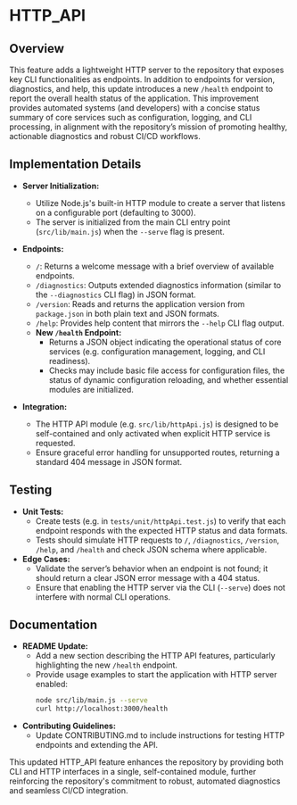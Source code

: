 # HTTP_API

## Overview
This feature adds a lightweight HTTP server to the repository that exposes key CLI functionalities as endpoints. In addition to endpoints for version, diagnostics, and help, this update introduces a new `/health` endpoint to report the overall health status of the application. This improvement provides automated systems (and developers) with a concise status summary of core services such as configuration, logging, and CLI processing, in alignment with the repository’s mission of promoting healthy, actionable diagnostics and robust CI/CD workflows.

## Implementation Details
- **Server Initialization:**
  - Utilize Node.js's built-in HTTP module to create a server that listens on a configurable port (defaulting to 3000).
  - The server is initialized from the main CLI entry point (`src/lib/main.js`) when the `--serve` flag is present.

- **Endpoints:**
  - `/`: Returns a welcome message with a brief overview of available endpoints.
  - `/diagnostics`: Outputs extended diagnostics information (similar to the `--diagnostics` CLI flag) in JSON format.
  - `/version`: Reads and returns the application version from `package.json` in both plain text and JSON formats.
  - `/help`: Provides help content that mirrors the `--help` CLI flag output.
  - **New `/health` Endpoint:**
    - Returns a JSON object indicating the operational status of core services (e.g. configuration management, logging, and CLI readiness).
    - Checks may include basic file access for configuration files, the status of dynamic configuration reloading, and whether essential modules are initialized.

- **Integration:**
  - The HTTP API module (e.g. `src/lib/httpApi.js`) is designed to be self-contained and only activated when explicit HTTP service is requested.
  - Ensure graceful error handling for unsupported routes, returning a standard 404 message in JSON format.

## Testing
- **Unit Tests:**
  - Create tests (e.g. in `tests/unit/httpApi.test.js`) to verify that each endpoint responds with the expected HTTP status and data formats.
  - Tests should simulate HTTP requests to `/`, `/diagnostics`, `/version`, `/help`, and `/health` and check JSON schema where applicable.
- **Edge Cases:**
  - Validate the server’s behavior when an endpoint is not found; it should return a clear JSON error message with a 404 status.
  - Ensure that enabling the HTTP server via the CLI (`--serve`) does not interfere with normal CLI operations.

## Documentation
- **README Update:**
  - Add a new section describing the HTTP API features, particularly highlighting the new `/health` endpoint.
  - Provide usage examples to start the application with HTTP server enabled:
    ```bash
    node src/lib/main.js --serve
    curl http://localhost:3000/health
    ```
- **Contributing Guidelines:**
  - Update CONTRIBUTING.md to include instructions for testing HTTP endpoints and extending the API.

This updated HTTP_API feature enhances the repository by providing both CLI and HTTP interfaces in a single, self-contained module, further reinforcing the repository's commitment to robust, automated diagnostics and seamless CI/CD integration.